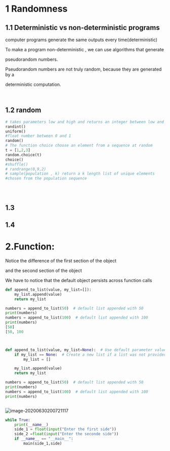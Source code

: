 # 1 Randomness

## 1.1 Deterministic vs non-deterministic programs

computer programs generate the same outputs every time(deterministic)

To make a program non-deterministic , we can use algorithms that generate

pseudorandom numbers.

Pseudorandom numbers are not truly random, because they are generated by a 

deterministic computation.

 

​     

## 1.2 random

```python
# takes parameters low and high and returns an integer between low and high(including both)
randint()
uniform()
#float number between 0 and 1
random()
# The function choice choose an element from a sequence at random
t = [1,2,3]
random.choice(t)
choice()
#shuffle()
# randrange(0,9,2)
# sample(population , k) return a k length list of unique elements
#chosen from the population sequence





```



## 1.3

## 1.4





# 2.Function:

Notice the difference of the first section of the object

and the second section of the object 

We have to notice that the default object persists across function calls

```python
def append_to_list(value, my_list=[]):
    my_list.append(value)
    return my_list

numbers = append_to_list(50)  # default list appended with 50
print(numbers)
numbers = append_to_list(100)  # default list appended with 100
print(numbers)
[50]
[50, 100



def append_to_list(value, my_list=None):  # Use default parameter value of None
    if my_list == None:  # Create a new list if a list was not provided
        my_list = []

    my_list.append(value)
    return my_list

numbers = append_to_list(50)  # default list appended with 50
print(numbers)
numbers = append_to_list(100)  # default list appended with 100
print(numbers)



```

![image-20200630200721117](C:\Users\e3270\AppData\Roaming\Typora\typora-user-images\image-20200630200721117.png)

```python
while True:
    print(__name__)
    side_1 = float(input("Enter the first side"))
    side_2 =float(input("Enter the seconde side"))
    if __name__ == "__main__":
        main(side_1,side)
```